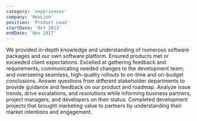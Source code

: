 ```yaml
---
category: 'experiences'
company: 'NeuLion'
position: 'Product Lead'
startDate: 'Oct 2013'
endDate: 'Nov 2017'
---
```


We provided in-depth knowledge and understanding of numerous software packages and our own software platform. Ensured products met or exceeded client expectations. Excelled at gathering feedback and requirements; communicating needed changes to the development team; and overseeing seamless, high-quality rollouts to on-time and on-budget conclusions. Answer questions from different stakeholder departments to provide guidance and feedback on our product and roadmap. Analyze issue trends, drive escalations, and resolutions while informing business partners, project managers, and developers on their status. Completed development projects that brought marketing value to partners by understanding their market intentions and engagement.
